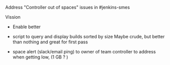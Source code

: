 Address "Controller out of spaces" issues in #jenkins-smes

Vission
* Enable better 

* script to query and display builds sorted by size
	Maybe crude, but better than nothing and great for first pass
* space alert (slack/email ping) to owner of team controller to address when getting low, (1 GB ? )
<!--stackedit_data:
eyJoaXN0b3J5IjpbMTA2NTUzMjIyM119
-->